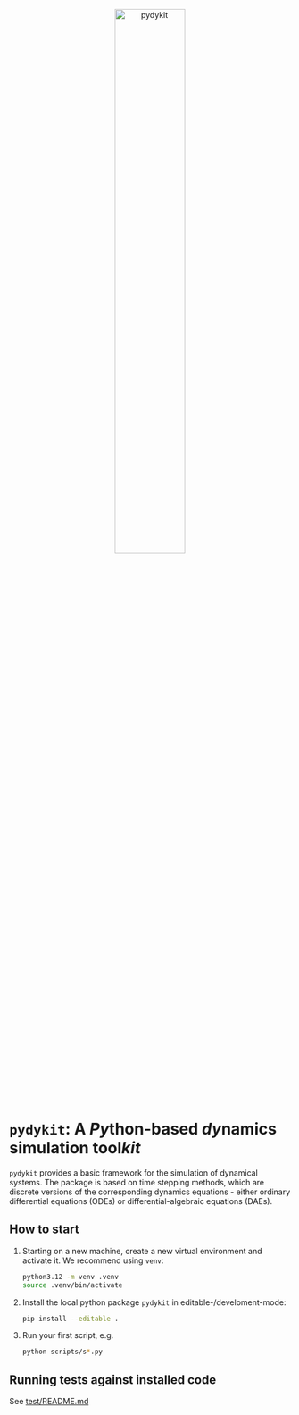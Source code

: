 <p align="center">
  <a href="https://github.com/pydykit/pydykit"><img alt="pydykit" src="docs/assets/banner.png" width="50%"></a>
</p>

# `pydykit`: A *Py*thon-based *dy*namics simulation tool*kit*

`pydykit` provides a basic framework for the simulation of dynamical systems.
The package is based on time stepping methods,
which are discrete versions of the corresponding dynamics equations - either ordinary differential equations (ODEs) or differential-algebraic equations (DAEs).

## How to start

1. Starting on a new machine, create a new virtual environment and activate it. We recommend using `venv`:

   ```bash
   python3.12 -m venv .venv
   source .venv/bin/activate
   ```

2. Install the local python package `pydykit` in editable-/develoment-mode:

   ```bash
   pip install --editable .
   ```

3. Run your first script, e.g.

   ```bash
   python scripts/s*.py
   ```

## Running tests against installed code

See [test/README.md](./test/README.md)
